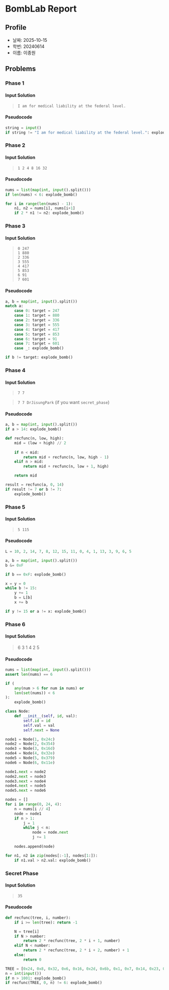 # BombLab Report

## Profile

- 날짜: 2025-10-15
- 학번: 20240614
- 이름: 이종원

## Problems

### Phase 1

#### Input Solution

> `I am for medical liability at the federal level.`

#### Pseudocode

```py
string = input()
if string != "I am for medical liability at the federal level.": explode_bomb()
```

### Phase 2

#### Input Solution

> `1 2 4 8 16 32`

#### Pseudocode

```py
nums = list(map(int, input().split()))
if len(nums) < 6: explode_bomb()

for i in range(len(nums) - 1):
    n1, n2 = nums[i], nums[i+1]
    if 2 * n1 != n2: explode_bomb()
```

### Phase 3

#### Input Solution

> `0 247`  
`1 880`  
`2 336`  
`3 555`  
`4 417`  
`5 853`  
`6 91`  
`7 601`

#### Pseudocode

```py
a, b = map(int, input().split())
match a:
    case 0: target = 247
    case 1: target = 880
    case 2: target = 336
    case 3: target = 555
    case 4: target = 417
    case 5: target = 853
    case 6: target = 91
    case 7: target = 601
    case _: explode_bomb()

if b != target: explode_bomb() 
```

### Phase 4

#### Input Solution

> `7 7`

> `7 7 DrJisungPark` (if you want `secret_phase`)

#### Pseudocode

```py
a, b = map(int, input().split())
if a > 14: explode_bomb()

def recfunc(n, low, high):
    mid = (low + high) // 2
    
    if n < mid:
        return mid + recfunc(n, low, high - 1)
    elif n > mid:
        return mid + recfunc(n, low + 1, high)

    return mid

result = recfunc(a, 0, 14)
if result != 7 or b != 7:
    explode_bomb()
```

### Phase 5

#### Input Solution

> `5 115`

#### Pseudocode

```py
L = 10, 2, 14, 7, 8, 12, 15, 11, 0, 4, 1, 13, 3, 9, 6, 5

a, b = map(int, input().split())
b &= 0xF

if b == 0xF: explode_bomb()

x = y = 0
while b != 15:
    y += 1
    b = L[b]
    x += b

if y != 15 or a != x: explode_bomb()
```

### Phase 6

#### Input Solution

> 6 3 1 4 2 5

#### Pseudocode

```py
nums = list(map(int, input().split()))
assert len(nums) == 6

if (
    any(num > 6 for num in nums) or
    len(set(nums)) < 6
):
    explode_bomb()

class Node:
    def __init__(self, id, val):
        self.id = id
        self.val = val
        self.next = None

node1 = Node(1, 0x24c)
node2 = Node(2, 0x354)
node3 = Node(3, 0x16d)
node4 = Node(4, 0x32e)
node5 = Node(5, 0x379)
node6 = Node(6, 0x11e)

node1.next = node2
node2.next = node3
node3.next = node4
node4.next = node5
node5.next = node6

nodes = []
for i in range(0, 24, 4):
    n = nums[i // 4]
    node = node1
    if n > 1:
        j = 1
        while j < n:
            node = node.next
            j += 1
    
    nodes.append(node)

for n1, n2 in zip(nodes[:-1], nodes[1:]):
    if n1.val > n2.val: explode_bomb()
```

### Secret Phase

#### Input Solution

> `35`

#### Pseudocode

```py
def recfunc(tree, i, number):
    if i >= len(tree): return -1

    N = tree[i]
    if N > number:
        return 2 * recfunc(tree, 2 * i + 1, number)
    elif N < number:
        return 2 * recfunc(tree, 2 * i + 2, number) + 1
    else:
        return 0

TREE = [0x24, 0x8, 0x32, 0x6, 0x16, 0x2d, 0x6b, 0x1, 0x7, 0x14, 0x23, 0x28, 0x2f, 0x63, 0x3e9]
n = int(input())
if n > 1001: explode_bomb()
if recfunc(TREE, 0, n) != 6: explode_bomb()
```